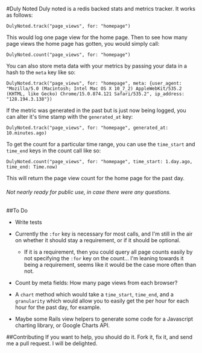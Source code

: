 #Duly Noted
Duly noted is a redis backed stats and metrics tracker.  It works as follows:

    DulyNoted.track("page_views", for: "homepage")

This would log one page view for the home page.  Then to see how many page views the home page has gotten, you would simply call:

    DulyNoted.count("page_views", for: "homepage")

You can also store meta data with your metrics by passing your data in a hash to the `meta` key like so:

    DulyNoted.track("page_views", for: "homepage", meta: {user_agent: "Mozilla/5.0 (Macintosh; Intel Mac OS X 10_7_2) AppleWebKit/535.2 (KHTML, like Gecko) Chrome/15.0.874.121 Safari/535.2", ip_address: "128.194.3.138"})

If the metric was generated in the past but is just now being logged, you can alter it's time stamp with the `generated_at` key:

    DulyNoted.track("page_views", for: "homepage", generated_at: 10.minutes.ago)

To get the count for a particular time range, you can use the `time_start` and `time_end` keys in the count call like so:

    DulyNoted.count("page_views", for: "homepage", time_start: 1.day.ago, time_end: Time.now)

This will return the page view count for the home page for the past day.

###### Not nearly ready for public use, in case there were any questions.

##To Do
* Write tests

* Currently the `:for` key is necessary for most calls, and I'm still in the air on whether it should stay a requirement, or if it should be optional.

  * If it is a requirement, then you could query all page counts easily by not specifying the `:for` key on the count… I'm leaning towards it being a requirement, seems like it would be the case more often than not.

* Count by meta fields: How many page views from each browser?

* A `chart` method which would take a `time_start`, `time_end`, and a `granularity` which would allow you to easily get the per hour for each hour for the past day, for example.

* Maybe some Rails view helpers to generate some code for a Javascript charting library, or Google Charts API.

##Contributing
If you want to help, you should do it.  Fork it, fix it, and send me a pull request.  I will be delighted.